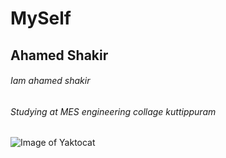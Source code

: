 # MySelf

## Ahamed Shakir

###### Iam ahamed shakir 
###### Studying at MES engineering collage kuttippuram 
![Image of Yaktocat](https://octodex.github.com/images/yaktocat.png)
